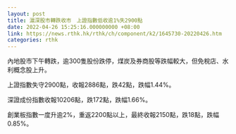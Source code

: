 ```yaml
---
layout: post
title: 滬深股市轉跌收市　上證指數低收逾1%失2900點
date: 2022-04-26 15:25:16.000000000 +08:00
link: https://news.rthk.hk/rthk/ch/component/k2/1645730-20220426.htm
categories: rthk
---
```


內地股市下午轉跌，逾300隻股份跌停，煤炭及券商股等跌幅較大，但免稅店、水利概念股上升。

上證指數失守2900點，收報2886點，跌42點，跌幅1.44%。

深證成份指數收報10206點，跌172點，跌幅1.66%。

創業板指數一度升逾2%，重返2200點以上，最終收報2150點，跌18點，跌幅0.85%。
